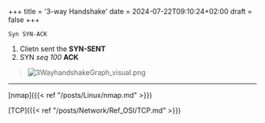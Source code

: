+++
title = '3-way Handshake'
date = 2024-07-22T09:10:24+02:00
draft = false
+++

`Syn SYN-ACK`
1. Clietn sent the **SYN-SENT**
2. SYN *seq 100* **ACK**

>![3WayhandshakeGraph_visual.png](/3WayhandshakeGraph_visual.png)

---
[nmap]({{< ref "/posts/Linux/nmap.md" >}})

[TCP]({{< ref "/posts/Network/Ref_OSI/TCP.md" >}})
